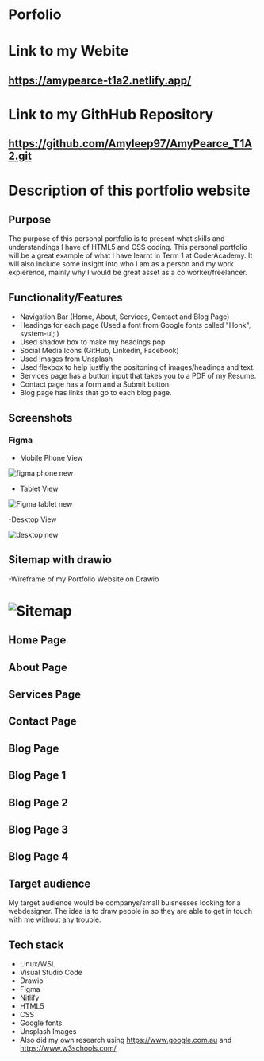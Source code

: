# Porfolio

# Link to my Webite

## https://amypearce-t1a2.netlify.app/

# Link to my GithHub Repository

## https://github.com/Amyleep97/AmyPearce_T1A2.git

# Description of this portfolio website

## Purpose

The purpose of this personal portfolio is to present what skills and understandings I have of HTML5 and CSS coding. This personal portfolio will be a great example of what I have learnt in Term 1 at CoderAcademy. It will also include some insight into who I am as a person and my work expierence, mainly why I would be great asset as a co worker/freelancer.

## Functionality/Features

- Navigation Bar (Home, About, Services, Contact and Blog Page)
- Headings for each page (Used a font from Google fonts called "Honk", system-ui; )
- Used shadow box to make my headings pop.
- Social Media Icons (GitHub, Linkedin, Facebook)
- Used images from Unsplash
- Used flexbox to help justfiy the positoning of images/headings and text.
- Services page has a button input that takes you to a PDF of my Resume.
- Contact page has a form and a Submit button.
- Blog page has links that go to each blog page.

## Screenshots

### Figma 

- Mobile Phone View

![figma phone new](https://github.com/Amyleep97/AmyPearce_T1A2/assets/168613540/9259b126-dad1-4d19-8cb4-4634d5957300)

- Tablet View

![Figma tablet new](https://github.com/Amyleep97/AmyPearce_T1A2/assets/168613540/4476783b-3831-44d0-bcad-dc18d90a8c6a)

-Desktop View

![desktop new](https://github.com/Amyleep97/AmyPearce_T1A2/assets/168613540/531c2e91-24ea-4eee-9ab8-ac7e0c7fef66)

## Sitemap with drawio

-Wireframe of my Portfolio Website on Drawio

![Sitemap](https://github.com/Amyleep97/AmyPearce_T1A2/assets/168613540/221527c9-6e22-4b72-b4ea-b3cdcff8bef4)
=======

## Home Page


## About Page

## Services Page

## Contact Page

## Blog Page

## Blog Page 1

## Blog Page 2

## Blog Page 3

## Blog Page 4


## Target audience

My target audience would be companys/small buisnesses looking for a webdesigner. The idea is to draw people in so they are able to get in touch with me without any trouble. 

## Tech stack 

- Linux/WSL
- Visual Studio Code
- Drawio
- Figma
- Nitlify
- HTML5
- CSS
- Google fonts
- Unsplash Images
- Also did my own research using https://www.google.com.au and https://www.w3schools.com/

















